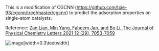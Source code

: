 This is a modification of CGCNN (https://github.com/txie-93/cgcnn/tree/master/cgcnn) to predict the adsorption properties on single-atom catalysts.

Reference: [Zan Lian, Min Yang, Faheem Jan, and Bo Li. The Journal of Physical Chemistry Letters 2021 12 (29), 7053-7059](https://pubs.acs.org/doi/10.1021/acs.jpclett.1c00927?ref=PDF)

![image[width=0.3\textwidth]](https://github.com/user-attachments/assets/654e7150-bdbc-4920-8941-8b09bdb4ef12 )
